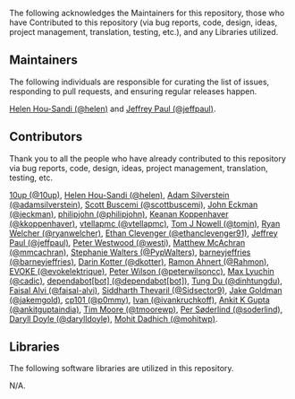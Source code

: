 The following acknowledges the Maintainers for this repository, those who have Contributed to this repository (via bug reports, code, design, ideas, project management, translation, testing, etc.), and any Libraries utilized.

## Maintainers

The following individuals are responsible for curating the list of issues, responding to pull requests, and ensuring regular releases happen.

[Helen Hou-Sandi (@helen)](https://github.com/helen) and [Jeffrey Paul (@jeffpaul)](https://github.com/jeffpaul).

## Contributors

Thank you to all the people who have already contributed to this repository via bug reports, code, design, ideas, project management, translation, testing, etc.

[10up (@10up)](https://github.com/10up), [Helen Hou-Sandi (@helen)](https://github.com/helen), [Adam Silverstein (@adamsilverstein)](https://github.com/adamsilverstein), [Scott Buscemi (@scottbuscemi)](https://github.com/scottbuscemi), [John Eckman (@jeckman)](https://github.com/jeckman), [philipjohn (@philipjohn)](https://github.com/philipjohn), [Keanan Koppenhaver (@kkoppenhaver)](https://github.com/kkoppenhaver), [vtellapmc (@vtellapmc)](https://github.com/vtellapmc), [Tom J Nowell (@tomjn)](https://github.com/tomjn), [Ryan Welcher (@ryanwelcher)](https://github.com/ryanwelcher), [Ethan Clevenger (@ethanclevenger91)](https://github.com/ethanclevenger91), [Jeffrey Paul (@jeffpaul)](https://github.com/jeffpaul), [Peter Westwood (@westi)](https://github.com/westi), [Matthew McAchran (@mmcachran)](https://github.com/mmcachran), [Stephanie Walters (@PypWalters)](https://github.com/PypWalters), [barneyjeffries (@barneyjeffries)](https://github.com/barneyjeffries), [Darin Kotter (@dkotter)](https://github.com/dkotter), [Ramon Ahnert (@Rahmon)](https://github.com/Rahmon), [EVOKE (@evokelektrique)](https://github.com/evokelektrique), [Peter Wilson (@peterwilsoncc)](https://github.com/peterwilsoncc), [Max Lyuchin (@cadic)](https://github.com/cadic), [dependabot[bot] (@dependabot[bot])](https://github.com/dependabot[bot]), [Tung Du (@dinhtungdu)](https://github.com/dinhtungdu), [Faisal Alvi (@faisal-alvi)](https://github.com/faisal-alvi), [Siddharth Thevaril (@Sidsector9)](https://github.com/Sidsector9), [Jake Goldman (@jakemgold)](https://github.com/jakemgold), [cp101 (@p0mmy)](https://github.com/p0mmy), [Ivan (@ivankruchkoff)](https://github.com/ivankruchkoff), [Ankit K Gupta (@ankitguptaindia)](https://github.com/ankitguptaindia), [Tim Moore (@tmoorewp)](https://github.com/tmoorewp), [Per Søderlind (@soderlind)](https://github.com/soderlind), [Daryll Doyle (@darylldoyle)](https://github.com/darylldoyle), [Mohit Dadhich (@mohitwp)](https://github.com/mohitwp).

## Libraries

The following software libraries are utilized in this repository.

N/A.
